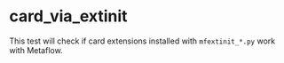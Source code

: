 # card_via_extinit

This test will check if card extensions installed with `mfextinit_*.py` work with Metaflow.